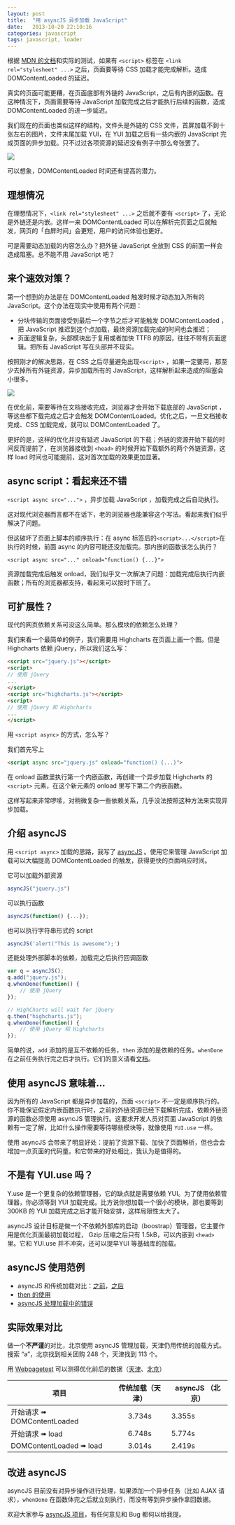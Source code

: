 ```yaml
---
layout: post
title:  "用 asyncJS 异步加载 JavaScript"
date:   2013-10-20 22:10:16
categories: javascript
tags: javascript, loader
---
```


根据 [MDN 的文档](https://developer.mozilla.org/en-US/docs/Web/Reference/Events/DOMContentLoaded)和实际的测试，如果有 `<script>` 标签在 `<link rel="stylesheet" ...>` 之后，页面要等待 CSS 加载才能完成解析。造成 DOMContentLoaded 的延迟。

真实的页面可能更糟，在页面底部有外链的 JavaScript，之后有内嵌的函数。在这种情况下，页面需要等待 JavaScript 加载完成之后才能执行后续的函数，造成 DOMContentLoaded 的进一步延迟。

我们现在的页面也类似这样的结构，文件头是外链的 CSS 文件，首屏加载不到十张左右的图片，文件末尾加载 YUI，在 YUI 加载之后有一些内嵌的 JavaScript 完成页面的异步加载。只不过过各项资源的延迟没有例子中那么夸张罢了。

![](/assets/asyncjs/before.png)

可以想象，DOMContentLoaded 时间还有提高的潜力。

## 理想情况
在理想情况下，`<link rel="stylesheet" ...>` 之后就不要有 `<script>` 了，无论是外链还是内嵌。这样一来 DOMContentLoaded 可以在解析完页面之后就触发，网页的「白屏时间」会更短，用户的访问体验也更好。

可是需要动态加载的内容怎么办？把外链 JavaScript 全放到 CSS 的前面一样会造成阻塞。总不能不用 JavaScript 吧？

## 来个速效对策？
第一个想到的办法是在 DOMContentLoaded 触发时候才动态加入所有的 JavaScript。这个办法在现实中使用有两个问题：

* 分块传输的页面接受到最后一个字节之后才可能触发 DOMContentLoaded ，把 JavaScript 推迟到这个点加载，最终资源加载完成的时间也会推迟；
* 页面逻辑复杂，头部模块出于复用或者加快 TTFB 的原因，往往不带有页面逻辑。把所有 JavaScript 写在头部并不现实。

按照刚才的解决思路，在 CSS 之后尽量避免出现`<script>` ，如果一定要用，那至少去掉所有外链资源，异步加载所有的 JavaScript，这样解析起来造成的阻塞会小很多。

![](/assets/asyncjs/comparison.png)

在优化前，需要等待在文档接收完成，浏览器才会开始下载底部的 JavaScript ，等这些都下载完成之后才会触发 DOMContentLoaded。优化之后，一旦文档接收完成、CSS 加载完成，就可以 DOMContentLoaded 了。

更好的是，这样的优化并没有延迟 JavaScript 的下载；外链的资源开始下载的时间反而提前了，在浏览器接收到 `<head>` 的时候开始下载额外的两个外链资源，这样 load 时间也可能提前，这对首次加载的效果更加显著。

## async script：看起来还不错
`<script async src="...">` ，异步加载 JavaScript ，加载完成之后自动执行。

这对现代浏览器而言都不在话下，老的浏览器也能兼容这个写法。看起来我们似乎解决了问题。

但这破坏了页面上脚本的顺序执行：在 async 标签后的`<script>...</script>`在执行的时候，前面 async 的内容可能还没加载完。那内嵌的函数该怎么执行？

`<script async src="..." onload="function() {...}">`  

资源加载完成后触发 onload，我们似乎又一次解决了问题：加载完成后执行内嵌函数；所有的浏览器都支持，看起来可以按时下班了。

## 可扩展性？
现代的网页依赖关系可没这么简单。那么模块的依赖怎么处理？

我们来看一个最简单的例子，我们需要用 Highcharts 在页面上画一个图。但是 Highcharts 依赖 jQuery，所以我们这么写：

````html
<script src="jquery.js"></script>
<script>
// 使用 jQuery
...
</script>
<script src="highcharts.js"></script>
<script>
// 使用 jQuery 和 Highcharts
...
</script>
````

用 `<script async>` 的方式，怎么写？

我们首先写上

````html
<script async src="jquery.js" onload="function() {...}">
````

在 onload 函数里执行第一个内嵌函数，再创建一个异步加载 Highcharts 的 `<script>` 元素，在这个新元素的 onload 里写下第二个内嵌函数。

这样写起来非常啰嗦，对稍微复杂一些依赖关系，几乎没法按照这种方法来实现异步加载。

## 介绍 asyncJS
用 `<script async>` 加载的思路，我写了 [asyncJS](http://github.com/th507/asyncjs) 。使用它来管理 JavaScript 加载可以大幅提高 DOMContentLoaded 的触发，获得更快的页面响应时间。

它可以加载外部资源

````javascript
asyncJS("jquery.js")
````

可以执行函数

````javascript
asyncJS(function() {...});
````

也可以执行字符串形式的 script

````javascript
asyncJS('alert("This is awesome");')
````

还能处理外部脚本的依赖，加载完之后执行回调函数

````javascript
var q = asyncJS();
q.add("jquery.js");
q.whenDone(function() {
	// 使用 jQuery
});

// HighCharts will wait for jQuery
q.then("highcharts.js");
q.whenDone(function() {
	// 使用 jQuery 和 Highcharts
});
````

简单的说，`add` 添加的是互不依赖的任务，`then` 添加的是依赖的任务。`whenDone` 在之前任务执行完之后才执行。它们的意义请看[文档](http://github.com/th507/asyncjs)。

## 使用 asyncJS 意味着...
因为所有的 JavaScript 都是异步加载的，页面 `<script>` 不一定是顺序执行的。你不能保证假定内嵌函数执行时，之前的外链资源已经下载解析完成，依赖外链资源的函数必须使用 asyncJS 管理执行。这要求开发人员对页面 JavaScript 的依赖有一定了解，比如什么操作需要等待哪些模块等，就像使用 `YUI.use` 一样。

使用 asyncJS 会带来了明显好处：提前了资源下载、加快了页面解析，但也会会增加一点页面的代码量。和它带来的好处相比，我认为是值得的。

## 不是有 YUI.use 吗？
Y.use 是一个更复杂的依赖管理器，它的缺点就是需要依赖 YUI。为了使用依赖管理器，你必须等到 YUI 加载完成。比方说你想加载一个很小的模块，那也要等到 300KB 的 YUI 加载完成之后才能开始安排，这样局限性太大了。

asyncJS 设计目标是做一个不依赖外部库的启动（boostrap）管理器，它主要作用是优化页面最初加载过程， Gzip 压缩之后只有 1.5kB，可以内嵌到 `<head>` 里。它和 YUI.use 并不冲突，还可以提早YUI 等基础库的加载。

## asyncJS 使用范例
* asyncJS 和传统加载对比：[之前](http://attic.johnmt.dev.sankuai.com/asyncjs/examples/external-normal.html)，[之后](http://attic.johnmt.dev.sankuai.com/asyncjs/examples/external-better.html)
* [then 的使用](http://attic.johnmt.dev.sankuai.com/asyncjs/examples/then.html)
* [asyncJS 处理加载中的错误](http://attic.johnmt.dev.sankuai.com/asyncjs/examples/error-handling.html)

## 实际效果对比
做一个**不严谨**的对比，北京使用 asyncJS 管理加载，天津仍用传统的加载方式。搜索 “a”，北京找到相关团购 248 个，天津找到 113 个。

用 [Webpagetest](http://www.webpagetest.org) 可以测得优化前后的数据（[天津](http://www.webpagetest.org/result/131015_MP_J1E/1/details/)、[北京](http://www.webpagetest.org/result/131015_AM_J0B/1/details/)）


<table>
<thead>
<tr>
<th>项目                          </th>
<th align="center">   传统加载（天津）   </th>
<th>   asyncJS （北京）</th>
</tr>
</thead>
<tbody>
<tr>
<td>开始请求 ➠ DOMContentLoaded   </td>
<td align="center">   3.734s  </td>
<td>   3.355s</td>
</tr>
<tr>
<td>开始请求 ➠ load               </td>
<td align="center">   6.748s  </td>
<td>   5.774s</td>
</tr>
<tr>
<td>DOMContentLoaded ➠ load       </td>
<td align="center">   3.014s  </td>
<td>   2.419s</td>
</tr>
</tbody>
</table>


## 改进 asyncJS

asyncJS 目前没有对异步操作进行处理，如果添加一个异步任务（比如 AJAX 请求），`whenDone` 在函数体完之后就立刻执行，而没有等到异步操作拿回数据。

欢迎大家参与 [asyncJS 项目](http://github.com/th507/asyncjs)，有任何意见和 Bug 都何以给我提。

